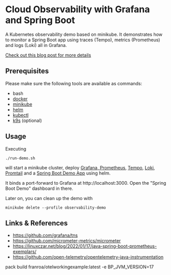 # Cloud Observability with Grafana and Spring Boot

A Kubernetes observability demo based on
minikube. It demonstrates how to monitor a Spring Boot app using
traces (Tempo), metrics (Prometheus) and logs (Loki) all in Grafana.

[Check out this blog post for more details](https://blog.qaware.de/posts/cloud-observability-grafana-spring-boot/)

## Prerequisites

Please make sure the following tools are available as commands:

* bash
* [docker](https://docs.docker.com/get-docker/)
* [minikube](https://minikube.sigs.k8s.io/docs/start/)
* [helm](https://helm.sh/docs/intro/install/)
* [kubectl](https://kubernetes.io/docs/tasks/tools/#kubectl)
* [k9s](https://github.com/derailed/k9s) (optional)

## Usage

Executing

```
./run-demo.sh
```

will start a minikube cluster, deploy [Grafana,
Prometheus](helm/kube-prometheus-stack), [Tempo](helm/tempo),
[Loki](helm/loki), [Promtail](helm/promtail) and a
[Spring Boot Demo App](spring-boot-app) using helm.

It binds a port-forward to Grafana at http://localhost:3000. Open the "Spring Boot Demo" dashboard in there.

Later on, you can clean up the demo with 
```
minikube delete --profile observability-demo
```

## Links & References

* https://github.com/grafana/tns
* https://github.com/micrometer-metrics/micrometer
* https://linuxczar.net/blog/2022/01/17/java-spring-boot-prometheus-exemplars/
* https://github.com/open-telemetry/opentelemetry-java-instrumentation



pack build franroa/otelworkingexample:latest  -e BP_JVM_VERSION=17
